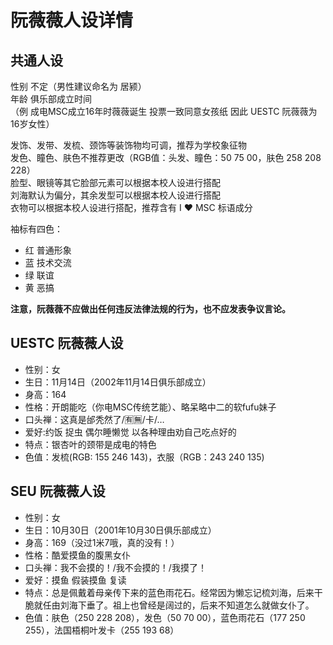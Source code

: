 # 阮薇薇人设详情

## 共通人设

性别 不定（男性建议命名为 居颍）  
年龄 俱乐部成立时间  
（例 成电MSC成立16年时薇薇诞生 投票一致同意女孩纸 因此 UESTC 阮薇薇为16岁女性）

发饰、发带、发梳、颈饰等装饰物均可调，推荐为学校象征物  
发色、瞳色、肤色不推荐更改（RGB值：头发、瞳色：50 75 00，肤色 258 208 228）  
脸型、眼镜等其它脸部元素可以根据本校人设进行搭配  
刘海默认为偏分，其余发型可以根据本校人设进行搭配  
衣物可以根据本校人设进行搭配，推荐含有 I ♥ MSC 标语成分

袖标有四色：
- 红 普通形象
- 蓝 技术交流
- 绿 联谊
- 黄 恶搞

**注意，阮薇薇不应做出任何违反法律法规的行为，也不应发表争议言论。**

## UESTC 阮薇薇人设

- 性别：女
- 生日：11月14日（2002年11月14日俱乐部成立）
- 身高：164
- 性格：开朗能吃（你电MSC传统艺能）、略呆略中二的软fufu妹子
- 口头禅：这真是邰秃然了/🈶🈚/卡/…
- 爱好:约饭 捉虫 偶尔睡懒觉 以各种理由劝自己吃点好的
- 特点：银杏叶的颈带是成电的特色
- 色值：发梳(RGB: 155 246 143)，衣服（RGB：243 240 135)

## SEU 阮薇薇人设

- 性别：女
- 生日：10月30日（2001年10月30日俱乐部成立）
- 身高：169（没过1米7哦，真的没有！）
- 性格：酷爱摸鱼的腹黑女仆
- 口头禅：我不会摸的！/我不会摸的！/我摸了！
- 爱好：摸鱼 假装摸鱼 复读
- 特点：总是佩戴着母亲传下来的蓝色雨花石。经常因为懒忘记梳刘海，后来干脆就任由刘海下垂了。祖上也曾经是阔过的，后来不知道怎么就做女仆了。
- 色值：肤色（250 228 208），发色（50 70 00），蓝色雨花石（177 250 255），法国梧桐叶发卡（255 193 68）
